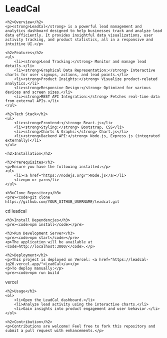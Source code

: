 <!DOCTYPE html>
<html>
<head>
    <title>LeadCal - Lead Management & Analytics</title>
</head>
<body>
    <h1>LeadCal</h1>
    
    <h2>Overview</h2>
    <p><strong>LeadCal</strong> is a powerful lead management and analytics dashboard designed to help businesses track and analyze lead data efficiently. It provides insightful data visualizations, user activity tracking, and product statistics, all in a responsive and intuitive UI.</p>
    
    <h2>Features</h2>
    <ul>
        <li><strong>Lead Tracking:</strong> Monitor and manage lead details.</li>
        <li><strong>Graphical Data Representation:</strong> Interactive charts for user signups, actions, and lead points.</li>
        <li><strong>Product Insights:</strong> Visualize product-related analytics.</li>
        <li><strong>Responsive Design:</strong> Optimized for various devices and screen sizes.</li>
        <li><strong>REST API Integration:</strong> Fetches real-time data from external APIs.</li>
    </ul>
    
    <h2>Tech Stack</h2>
    <ul>
        <li><strong>Frontend:</strong> React.js</li>
        <li><strong>Styling:</strong> Bootstrap, CSS</li>
        <li><strong>Charts & Graphs:</strong> Chart.js</li>
        <li><strong>Backend API:</strong> Node.js, Express.js (integrated externally)</li>
    </ul>
    
    <h2>Installation</h2>
    
    <h3>Prerequisites</h3>
    <p>Ensure you have the following installed:</p>
    <ul>
        <li><a href="https://nodejs.org/">Node.js</a></li>
        <li>npm or yarn</li>
    </ul>
    
    <h3>Clone Repository</h3>
    <pre><code>git clone https://github.com/YOUR_GITHUB_USERNAME/leadcal.git
cd leadcal</code></pre>
    
    <h3>Install Dependencies</h3>
    <pre><code>npm install</code></pre>
    
    <h3>Run Development Server</h3>
    <pre><code>npm start</code></pre>
    <p>The application will be available at <code>http://localhost:3000/</code>.</p>
    
    <h2>Deployment</h2>
    <p>This project is deployed on Vercel: <a href="https://leadcal-ig26.vercel.app/">LeadCal</a></p>
    <p>To deploy manually:</p>
    <pre><code>npm run build
vercel</code></pre>
    
    <h2>Usage</h2>
    <ol>
        <li>Open the LeadCal dashboard.</li>
        <li>Analyze lead activity using the interactive charts.</li>
        <li>Gain insights into product engagement and user behavior.</li>
    </ol>
    
    <h2>Contribution</h2>
    <p>Contributions are welcome! Feel free to fork this repository and submit a pull request with enhancements.</p>

</body>
</html>
